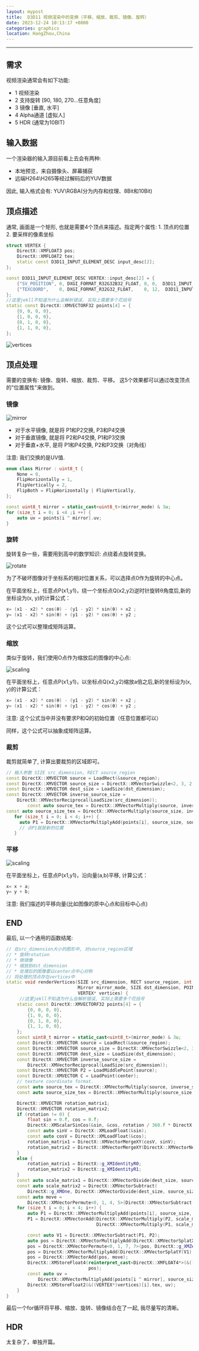 ```yaml
---
layout: mypost
title:  D3D11 视频渲染中的变换（平移、缩放、裁剪、镜像、旋转）
date: 2023-12-24 10:13:17 +0800
categories: graphics
location: HangZhou,China
---
```

---

## 需求

视频渲染通常会有如下功能:

* 1 视频渲染 
* 2 支持旋转 [90, 180, 270...任意角度]
* 3 镜像 [垂直, 水平]
* 4 Alpha通道 [虚拟人]
* 5 HDR (通常为10BIT)

## 输入数据

一个渲染器的输入源目前看上去会有两种: 
* 本地预览，来自摄像头、屏幕捕获
* 远端H264\H265等经过解码后的YUV数据

因此, 输入格式会有: YUV\RGBA(分为内存和纹理、8Bit和10Bit)

## 顶点描述

通常, 画面是一个矩形, 也就是需要4个顶点来描述。指定两个属性: 1. 顶点的位置 2. 要采样的像素坐标

```c++
struct VERTEX {
    DirectX::XMFLOAT3 pos;
    DirectX::XMFLOAT2 tex;
    static const D3D11_INPUT_ELEMENT_DESC input_desc[2];
};

const D3D11_INPUT_ELEMENT_DESC VERTEX::input_desc[2] = {
    {"SV_POSITION", 0, DXGI_FORMAT_R32G32B32_FLOAT, 0, 0,  D3D11_INPUT_PER_VERTEX_DATA, 0},
    {"TEXCOORD",    0, DXGI_FORMAT_R32G32_FLOAT,    0, 12,  D3D11_INPUT_PER_VERTEX_DATA, 0},
};
//这里jekll不知道为什么会解析错误, 实际上需要多个花括号
static const DirectX::XMVECTORF32 points[4] = {
    {0, 0, 0, 0},
    {1, 0, 0, 0},
    {0, 1, 0, 0},
    {1, 1, 0, 0},
};
```

![vertices](0.png)

## 顶点处理

需要的变换有: 镜像、旋转、缩放、裁剪、平移。 这5个效果都可以通过改变顶点的"位置属性"来做到。


### 镜像

![mirror](1.png)

* 对于水平镜像, 就是将 P1和P2交换, P3和P4交换
* 对于垂直镜像, 就是将 P2和P4交换, P1和P3交换
* 对于垂直+水平, 是将 P1和P4交换, P2和P3交换（对角线）

注意: 我们交换的是UV值.

```c++
enum class Mirror : uint8_t {
    None = 0,
    FlipHorizontally = 1,
    FlipVertically = 2,
    FlipBoth = FlipHorizontally | FlipVertically,
};

const uint8_t mirror = static_cast<uint8_t>(mirror_mode) & 3u;
for (size_t i = 0; i <4 ;i ++) {
    auto uv = points[i ^ mirror].uv;
}
```

### 旋转

旋转复杂一些，需要用到高中的数学知识: 点绕着点旋转变换。

![rotate](2.png)

为了不破坏图像对于坐标系的相对位置关系，可以选择点0作为旋转的中心点。

在平面坐标上，任意点P(x1,y1)，绕一个坐标点Q(x2,y2)逆时针旋转θ角度后,新的坐标设为(x, y)的计算公式：

```c++
x= (x1 - x2) * cos(θ) - (y1 - y2) * sin(θ) + x2 ;
y= (x1 - x2) * sin(θ) + (y1 - y2) * cos(θ) + y2 ;
```

这个公式可以整理成矩阵运算。

### 缩放

类似于旋转，我们使用O点作为缩放后的图像的中心点:

![scaling](3.png)

在平面坐标上，任意点P(x1,y1)，以坐标点Q(x2,y2)缩放a倍之后,新的坐标设为(x, y)的计算公式：

```c++
x= (x1 - x2) * cos(θ) - (y1 - y2) * sin(θ) + x2 ;
y= (x1 - x2) * sin(θ) + (y1 - y2) * cos(θ) + y2 ;
```

注意: 这个公式当中并没有要求P和Q的初始位置（任意位置都可以）

同样，这个公式可以抽象成矩阵运算。

### 裁剪

裁剪就简单了, 计算出要裁剪的区域即可。

```c++
// 输入参数 SIZE src_dimension, RECT source_region
const DirectX::XMVECTOR source = LoadRect(&source_region);
const DirectX::XMVECTOR source_size = DirectX::XMVectorSwizzle<2, 3, 2, 3>(source);
const DirectX::XMVECTOR dest_size = LoadSize(dst_dimension);
const DirectX::XMVECTOR inverse_source_size =
    DirectX::XMVectorReciprocal(LoadSize(src_dimension));
        const auto source_tex = DirectX::XMVectorMultiply(source, inverse_source_size);
const auto source_size_tex = DirectX::XMVectorMultiply(source_size, inverse_source_size);
   for (size_t i = 0; i < 4; i++) {
     auto P1 = DirectX::XMVectorMultiplyAdd(points[i], source_size, source);
     // 点P1就是新的位置
   }
```

### 平移

![scaling](4.png)

在平面坐标上，任意点P(x1,y1)，沿向量(a,b)平移, 计算公式：

``` C++
x= x + a;
y= y + b;
```

注意: 我们描述的平移向量(比如图像的原中心点和目标中心点)


## END

最后, 以一个通用的函数结尾:

```c++
// 在src_dimension大小的图形中, 对source_region区域
// * 旋转rotation
// * 做镜像
// * 缩放到dst_dimension
// * 处理后的图像要以center点中心对称
// 将处理的顶点存在vertices中
static void renderVertices(SIZE src_dimension, RECT source_region, int rotation,
                           Mirror mirror_mode, SIZE dst_dimension, POINT center,
                           VERTEX* vertices) {
     //这里jekll不知道为什么会解析错误, 实际上需要多个花括号
    static const DirectX::XMVECTORF32 points[4] = {
        {0, 0, 0, 0},
        {1, 0, 0, 0},
        {0, 1, 0, 0},
        {1, 1, 0, 0},
    };
    const uint8_t mirror = static_cast<uint8_t>(mirror_mode) & 3u;
    const DirectX::XMVECTOR source = LoadRect(&source_region);
    const DirectX::XMVECTOR source_size = DirectX::XMVectorSwizzle<2, 3, 2, 3>(source);
    const DirectX::XMVECTOR dest_size = LoadSize(dst_dimension);
    const DirectX::XMVECTOR inverse_source_size =
        DirectX::XMVectorReciprocal(LoadSize(src_dimension));
    const DirectX::XMVECTOR P2 = LoadMiddlePoint(source);
    const DirectX::XMVECTOR C = LoadPoint(center);
    // texture coordinate format.
    const auto source_tex = DirectX::XMVectorMultiply(source, inverse_source_size);
    const auto source_size_tex = DirectX::XMVectorMultiply(source_size, inverse_source_size);

    DirectX::XMVECTOR rotation_matrix1;
    DirectX::XMVECTOR rotation_matrix2;
    if (rotation != 0) {
        float sin = 0.f, cos = 0.f;
        DirectX::XMScalarSinCos(&sin, &cos, rotation / 360.f * DirectX::XM_2PI);
        const auto sinV = DirectX::XMLoadFloat(&sin);
        const auto cosV = DirectX::XMLoadFloat(&cos);
        rotation_matrix1 = DirectX::XMVectorMergeXY(cosV, sinV);
        rotation_matrix2 = DirectX::XMVectorMergeXY(DirectX::XMVectorNegate(sinV), cosV);
    }
    else {
        rotation_matrix1 = DirectX::g_XMIdentityR0;
        rotation_matrix2 = DirectX::g_XMIdentityR1;
    }
    const auto scale_matrix1 = DirectX::XMVectorDivide(dest_size, source_size);
    const auto scale_matrix2 = DirectX::XMVectorSubtract(
        DirectX::g_XMOne, DirectX::XMVectorDivide(dest_size, source_size));
    const auto move =
        DirectX::XMVectorPermute<0, 1, 4, 5>(DirectX::XMVectorSubtract(C, P2), DirectX::g_XMZero);
    for (size_t i = 0; i < 4; i++) {
        auto P1 = DirectX::XMVectorMultiplyAdd(points[i], source_size, source);
        P1 = DirectX::XMVectorAdd(DirectX::XMVectorMultiply(P2, scale_matrix2),
                                  DirectX::XMVectorMultiply(P1, scale_matrix1));

        const auto V1 = DirectX::XMVectorSubtract(P1, P2);
        auto pos = DirectX::XMVectorMultiplyAdd(DirectX::XMVectorSplatX(V1), rotation_matrix1, P2);
        pos = DirectX::XMVectorPermute<0, 1, 7, 7>(pos, DirectX::g_XMZero);
        pos = DirectX::XMVectorMultiplyAdd(DirectX::XMVectorSplatY(V1), rotation_matrix2, pos);
        pos = DirectX::XMVectorAdd(pos, move);
        DirectX::XMStoreFloat4(reinterpret_cast<DirectX::XMFLOAT4*>(&((VERTEX*)vertices)[i].pos),
                               pos);
        const auto uv =
            DirectX::XMVectorMultiplyAdd(points[i ^ mirror], source_size_tex, source_tex);
        DirectX::XMStoreFloat2(&((VERTEX*)vertices)[i].tex, uv);
    }
}
```

最后一个for循环将平移、缩放、旋转、镜像结合在了一起, 我尽量写的清晰。 

## HDR

太复杂了，单独开篇。